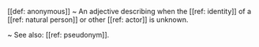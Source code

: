 [[def: anonymous]]
~ An adjective describing when the [[ref: identity]] of a [[ref: natural person]] or other [[ref: actor]] is unknown.

~ See also: [[ref: pseudonym]].

